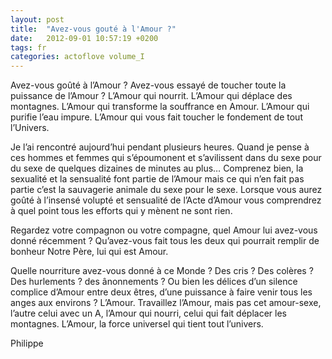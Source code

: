 ```yaml
---
layout: post
title:  "Avez-vous gouté à l'Amour ?"
date:   2012-09-01 10:57:19 +0200
tags: fr
categories: actoflove volume_I
---
```

Avez-vous goûté à l’Amour ? Avez-vous essayé de toucher toute la puissance de l’Amour ? L’Amour qui nourrit. L’Amour qui déplace des montagnes. L’Amour qui transforme la souffrance en Amour. L’Amour qui purifie l’eau impure. L’Amour qui vous fait toucher le fondement de tout l’Univers.

Je l’ai rencontré aujourd’hui pendant plusieurs heures. Quand je pense à ces hommes et femmes qui s’époumonent et s’avilissent dans du sexe pour du sexe de quelques dizaines de minutes au plus… Comprenez bien, la sexualité et la sensualité font partie de l’Amour mais ce qui n’en fait pas partie c’est la sauvagerie animale du sexe pour le sexe. Lorsque vous aurez goûté à l’insensé volupté et sensualité de l’Acte d’Amour vous comprendrez à quel point tous les efforts qui y mènent ne sont rien.

Regardez votre compagnon ou votre compagne, quel Amour lui avez-vous donné récemment ? Qu’avez-vous fait tous les deux qui pourrait remplir de bonheur Notre Père, lui qui est Amour.

Quelle nourriture avez-vous donné à ce Monde ? Des cris ? Des colères ? Des hurlements ? des ânonnements ? Ou bien les délices d’un silence complice d’Amour entre deux êtres, d’une puissance à faire venir tous les anges aux environs ? L’Amour. Travaillez l’Amour, mais pas cet amour-sexe, l’autre celui avec un A, l’Amour qui nourri, celui qui fait déplacer les montagnes. L’Amour, la force universel qui tient tout l’univers.

Philippe

<!-- 
Ce(tte) œuvre est mise à disposition selon les termes de la Licence Creative Commons Attribution - Pas d’Utilisation Commerciale 4.0 International.
-->